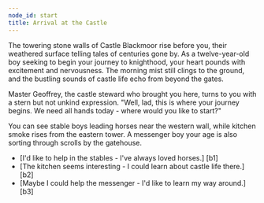 ```yaml
---
node_id: start
title: Arrival at the Castle
---
```


The towering stone walls of Castle Blackmoor rise before you, their weathered surface telling tales of centuries gone by. As a twelve-year-old boy seeking to begin your journey to knighthood, your heart pounds with excitement and nervousness. The morning mist still clings to the ground, and the bustling sounds of castle life echo from beyond the gates.

Master Geoffrey, the castle steward who brought you here, turns to you with a stern but not unkind expression. "Well, lad, this is where your journey begins. We need all hands today - where would you like to start?"

You can see stable boys leading horses near the western wall, while kitchen smoke rises from the eastern tower. A messenger boy your age is also sorting through scrolls by the gatehouse.

- [I'd like to help in the stables - I've always loved horses.] [b1]
- [The kitchen seems interesting - I could learn about castle life there.] [b2]
- [Maybe I could help the messenger - I'd like to learn my way around.] [b3]

